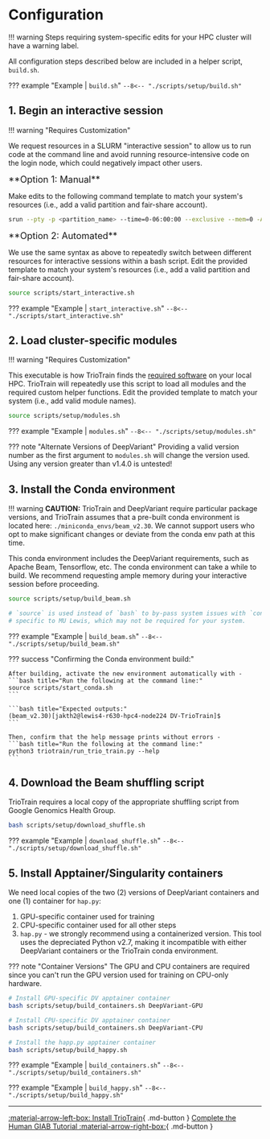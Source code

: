 # Configuration

!!! warning
    Steps requiring system-specific edits for your HPC cluster will have a warning label.

All configuration steps described below are included in a helper script, `build.sh`.

??? example "Example | `build.sh`"
    ```
    --8<-- "./scripts/setup/build.sh"
    ```

<a name="interactive"></a>

## 1. Begin an interactive session

!!! warning "Requires Customization"

We request resources in a SLURM "interactive session" to allow us to run code at the command line and avoid running resource-intensive code on the login node, which could negatively impact other users.

<font size= "4"> 
**Option 1: Manual**
</font>

Make edits to the following command template to match your system's resources (i.e., add a valid partition and fair-share account).

```bash title="Run the following at the command line:"
srun --pty -p <partition_name> --time=0-06:00:00 --exclusive --mem=0 -A <account_name> /bin/bash
```

<font size= "4"> 
**Option 2: Automated**
</font>

We use the same syntax as above to repeatedly switch between different resources for interactive sessions within a bash script. Edit the provided template to match your system's resources (i.e., add a valid partition and fair-share account).

```bash title="Run the following at the command line:"
source scripts/start_interactive.sh
```

??? example "Example | `start_interactive.sh`"
    ```
    --8<-- "./scripts/start_interactive.sh"
    ```

<a name="modules"></a>

## 2. Load cluster-specific modules

!!! warning "Requires Customization"

This executable is how TrioTrain finds the [required software](installation.md#system-requirements) on your local HPC. TrioTrain will repeatedly use this script to load all modules and the required custom helper functions. Edit the provided template to match your system (i.e., add valid module names).

```bash title="Run the following at the command line:"
source scripts/setup/modules.sh 
```

??? example "Example | `modules.sh`"
    ```
    --8<-- "./scripts/setup/modules.sh"
    ```

??? note "Alternate Versions of DeepVariant"
    Providing a valid version number as the first argument to `modules.sh` will change the version used. Using any version greater than v1.4.0 is untested!


## 3. Install the Conda environment

!!! warning
    **CAUTION:** TrioTrain and DeepVariant require particular package versions, and TrioTrain assumes that a pre-built conda environment is located here: `./miniconda_envs/beam_v2.30`. We cannot support users who opt to make significant changes or deviate from the conda env path at this time.

This conda environment includes the DeepVariant requirements, such as Apache Beam, Tensorflow, etc. The conda environment can take a while to build. We recommend requesting ample memory during your interactive session before proceeding. 

```bash title="Run the following at the command line:"
source scripts/setup/build_beam.sh

# `source` is used instead of `bash` to by-pass system issues with `conda activate` 
# specific to MU Lewis, which may not be required for your system.
```

??? example "Example | `build_beam.sh`"
    ```
    --8<-- "./scripts/setup/build_beam.sh"
    ```

??? success "Confirming the Conda environment build:"

    After building, activate the new environment automatically with - 
    ```bash title="Run the following at the command line:"
    source scripts/start_conda.sh
    ```

    ```bash title="Expected outputs:"
    (beam_v2.30)[jakth2@lewis4-r630-hpc4-node224 DV-TrioTrain]$ 
    ```

    Then, confirm that the help message prints without errors - 
    ```bash title="Run the following at the command line:"
    python3 triotrain/run_trio_train.py --help
    ```

## 4. Download the Beam shuffling script

TrioTrain requires a local copy of the appropriate shuffling script from Google Genomics Health Group.

```bash title="Run the following at the command line:"
bash scripts/setup/download_shuffle.sh
```

??? example "Example | `download_shuffle.sh`"
    ```
    --8<-- "./scripts/setup/download_shuffle.sh"
    ```

## 5. Install Apptainer/Singularity containers

We need local copies of the two (2) versions of DeepVariant containers and one (1) container for `hap.py`:

1. GPU-specific container used for training
2. CPU-specific container used for all other steps
3. `hap.py` - we strongly recommend using a containerized version. This tool uses the depreciated Python v2.7, making it incompatible with either DeepVariant containers or the TrioTrain conda environment.

??? note "Container Versions"
    The GPU and CPU containers are required since you can't run the GPU version used for training on CPU-only hardware.

```bash title="Run the following at the command line:"
# Install GPU-specific DV apptainer container
bash scripts/setup/build_containers.sh DeepVariant-GPU

# Install CPU-specific DV apptainer container
bash scripts/setup/build_containers.sh DeepVariant-CPU

# Install the happ.py apptainer container
bash scripts/setup/build_happy.sh
```

??? example "Example | `build_containers.sh`"
    ```
    --8<-- "./scripts/setup/build_containers.sh"
    ```

??? example "Example | `build_happy.sh`"
    ```
    --8<-- "./scripts/setup/build_happy.sh"
    ```

---

[:material-arrow-left-box: Install TrioTrain](installation.md){ .md-button } [Complete the Human GIAB Tutorial :material-arrow-right-box:](walk-through.md){ .md-button }
